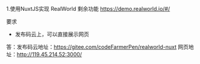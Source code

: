 1.使用NuxtJS实现 RealWorld 剩余功能 https://demo.realworld.io/#/

要求

 - 发布码云上，可以直接展示网页

答：发布码云地址：https://gitee.com/codeFarmerPen/realworld-nuxt
    网页地址：http://119.45.214.52:3000/
